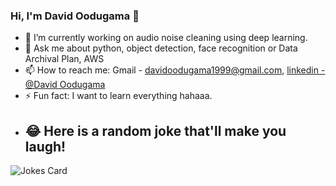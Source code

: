 ### Hi, I'm David Oodugama 👋

- 🔭 I’m currently working on audio noise cleaning using deep learning.
- 💬 Ask me about python, object detection, face recognition or Data Archival Plan, AWS
- 📫 How to reach me: Gmail - davidoodugama1999@gmail.com, [linkedin - @David Oodugama](https://www.linkedin.com/in/david-oodugama-45ab98210/)
- ⚡ Fun fact: I want to learn everything hahaaa.
- ## 😂 Here is a random joke that'll make you laugh!
![Jokes Card](https://readme-jokes.vercel.app/api)
